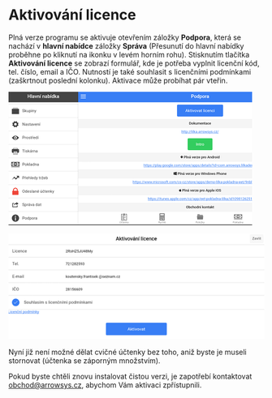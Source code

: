 
# Aktivování licence

Plná verze programu se aktivuje otevřením záložky **Podpora**, která se nachází v **hlavní nabídce** záložky **Správa** (Přesunutí do hlavní nabídky proběhne po kliknutí na ikonku v levém horním rohu). Stisknutím tlačítka **Aktivování licence** se zobrazí formulář, kde je potřeba vyplnit licenční kód, tel. číslo, email a IČO. Nutností je také souhlasit s licenčními podmínkami (zaškrtnout poslední kolonku).
Aktivace může probíhat pár vteřin.

![](img/license1.png)

![](img/license2.png)

Nyní již není možné dělat cvičné účtenky bez toho, aniž byste je museli stornovat (účtenka se záporným množstvím).

Pokud byste chtěli znovu instalovat čistou verzi, je zapotřebí kontaktovat obchod@arrowsys.cz, abychom Vám aktivaci zpřístupnili.
